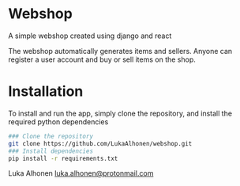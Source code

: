 # Webshop
A simple webshop created using django and react

The webshop automatically generates items and sellers. Anyone can register a user account and buy or sell items on the shop.

# Installation
To install and run the app, simply clone the repository, and install the required python dependencies
```bash
### Clone the repository
git clone https://github.com/LukaAlhonen/webshop.git
### Install dependencies
pip install -r requirements.txt
```

Luka Alhonen
luka.alhonen@protonmail.com
